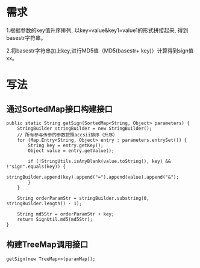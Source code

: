 # 需求
1.根据参数的key值升序排列, 以key=value&key1=value1的形式拼接起来, 得到basestr字符串。

2.将basestr字符串加上key,进行MD5值（MD5(basestr+ key)）计算得到sign值xx。


# 写法
## 通过SortedMap接口构建接口
```
public static String getSign(SortedMap<String, Object> parameters) {
    StringBuilder stringBuilder = new StringBuilder();
    // 所有参与传参的参数按照accsii排序（升序）
    for (Map.Entry<String, Object> entry : parameters.entrySet()) {
        String key = entry.getKey();
        Object value = entry.getValue();

        if (!StringUtils.isAnyBlank(value.toString(), key) && !"sign".equals(key)) {
            stringBuilder.append(key).append("=").append(value).append("&");
        }
    }

    String orderParamStr = stringBuilder.substring(0, stringBuilder.length() - 1);

    String md5Str = orderParamStr + key;
    return SignUtil.md5(md5Str);
}
```

## 构建TreeMap调用接口
```
getSign(new TreeMap<>(paramMap));
```